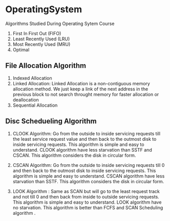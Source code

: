 # OperatingSystem
Algorithms Studied During Operating Sytem Course
1. First In First Out (FIFO)
2. Least Recently Used (LRU)
3. Most Recently Used (MRU)
4. Optimal

## File Allocation Algorithm
1. Indexed Allocation
2. Linked Allocation: Linked Allocation is a non-contiguous memory allocation method. We just keep a link of the next 
address in the previous block to not search throught memory for faster allocation or deallocation
3. Sequential Allocation

## Disc Schedueling Algorithm
1. CLOOK Algorithm: Go from the outside to inside servicing requests till the least service request
value and then back to the outmost disk to inside servicing requests. This algorithm is simple and 
easy to understand. CLOOK algorithm have less starvation than SSTF and CSCAN.
This algorithm considers the disk in circular form.

2. CSCAN Algorithm: Go from the outside to inside servicing requests till 0 and then back to the outmost disk
to inside servicing requests. This algorithm is simple and easy to understand. CSCAN algorithm have
less starvation than SSTF. This algorithm considers the disk in circular form.

3. LOOK Algorithm : Same as SCAN but will go to the least request track and not till 0 
and then back from inside to outside servicing requests. This algorithm is simple and easy to 
understand. LOOK algorithm have no starvation. This algorithm is better than FCFS and SCAN 
Scheduling algorithm .
